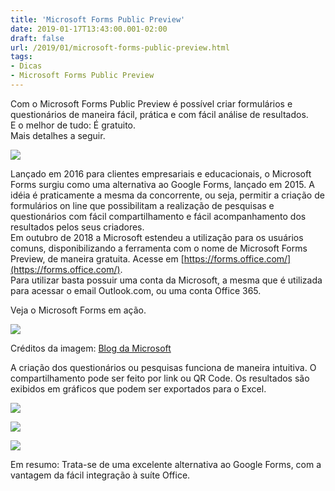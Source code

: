 ```yaml
---
title: 'Microsoft Forms Public Preview'
date: 2019-01-17T13:43:00.001-02:00
draft: false
url: /2019/01/microsoft-forms-public-preview.html
tags: 
- Dicas
- Microsoft Forms Public Preview
---
```


Com o Microsoft Forms Public Preview é possível criar formulários e questionários de maneira fácil, prática e com fácil análise de resultados.  
E o melhor de tudo: É gratuito.  
Mais detalhes a seguir.

  

[![](https://1.bp.blogspot.com/-8B449pmVRu0/XECw3nEC7sI/AAAAAAAAKH0/c3D-_vDqV_Ih_qe3G2HsI1F0UP_hY8q5gCLcBGAs/s200/msforms.png)](https://1.bp.blogspot.com/-8B449pmVRu0/XECw3nEC7sI/AAAAAAAAKH0/c3D-_vDqV_Ih_qe3G2HsI1F0UP_hY8q5gCLcBGAs/s1600/msforms.png)

  

Lançado em 2016 para clientes empresariais e educacionais, o Microsoft Forms surgiu como uma alternativa ao Google Forms, lançado em 2015. A idéia é praticamente a mesma da concorrente, ou seja, permitir a criação de formulários on line que possibilitam a realização de pesquisas e questionários com fácil compartilhamento e fácil acompanhamento dos resultados pelos seus criadores.  
Em outubro de 2018 a Microsoft estendeu a utilização para os usuários comuns, disponibilizando a ferramenta com o nome de Microsoft Forms Preview, de maneira gratuita. Acesse em [https://forms.office.com/](https://forms.office.com/).  
Para utilizar basta possuir uma conta da Microsoft, a mesma que é utilizada para acessar o email Outlook.com, ou uma conta Office 365.

  

Veja o Microsoft Forms em ação.  

[![](https://1.bp.blogspot.com/-vBecG4L4In8/XEC2-eoXuuI/AAAAAAAAKIA/bQX56Pgdh5kFW486LDu316vdTr6ik0oUQCLcBGAs/s640/Forms.gif?v=1.0&px=999)](https://1.bp.blogspot.com/-vBecG4L4In8/XEC2-eoXuuI/AAAAAAAAKIA/bQX56Pgdh5kFW486LDu316vdTr6ik0oUQCLcBGAs/s1600/Forms.gif?v=1.0&px=999)

Créditos da imagem: [Blog da Microsoft](https://techcommunity.microsoft.com/t5/Microsoft-Forms-Blog/Microsoft-Forms-Public-Preview-is-now-available-for-consumer/ba-p/256580)  
  
A criação dos questionários ou pesquisas funciona de maneira intuitiva. O compartilhamento pode ser feito por link ou QR Code. Os resultados são exibidos em gráficos que podem ser exportados para o Excel.

  

[![](https://1.bp.blogspot.com/-tD8jyluHD8E/XDdQWSfl_-I/AAAAAAAAKEg/3SMNe0JSYX8Hei6GfgxinGiJiw5pbisNgCLcBGAs/s640/Captura%2Bde%2Btela%2Bde%2B2019-01-10%2B00-34-28.png)](https://1.bp.blogspot.com/-tD8jyluHD8E/XDdQWSfl_-I/AAAAAAAAKEg/3SMNe0JSYX8Hei6GfgxinGiJiw5pbisNgCLcBGAs/s1600/Captura%2Bde%2Btela%2Bde%2B2019-01-10%2B00-34-28.png)

  

[![](https://2.bp.blogspot.com/-ysTkeBTKKaM/XDdQWVxZ2JI/AAAAAAAAKEc/krXQk0EB-UIWPElw0NkqH_Qh3lSN4oTWQCLcBGAs/s640/Captura%2Bde%2Btela%2Bde%2B2019-01-10%2B00-34-41.png)](https://2.bp.blogspot.com/-ysTkeBTKKaM/XDdQWVxZ2JI/AAAAAAAAKEc/krXQk0EB-UIWPElw0NkqH_Qh3lSN4oTWQCLcBGAs/s1600/Captura%2Bde%2Btela%2Bde%2B2019-01-10%2B00-34-41.png)

  

[![](https://4.bp.blogspot.com/-b2RgIfX5RCY/XDdQWaEQ1ZI/AAAAAAAAKEk/RrLWenvbPlIgwcvpmwU-tkPbw2ioAiN9gCLcBGAs/s640/Captura%2Bde%2Btela%2Bde%2B2019-01-10%2B00-35-33.png)](https://4.bp.blogspot.com/-b2RgIfX5RCY/XDdQWaEQ1ZI/AAAAAAAAKEk/RrLWenvbPlIgwcvpmwU-tkPbw2ioAiN9gCLcBGAs/s1600/Captura%2Bde%2Btela%2Bde%2B2019-01-10%2B00-35-33.png)  
  
  

Em resumo: Trata-se de uma excelente alternativa ao Google Forms, com a vantagem da fácil integração à suíte Office.